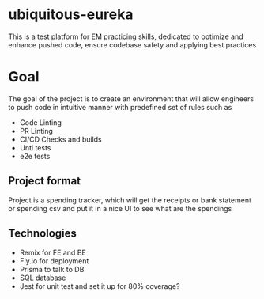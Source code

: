 # ubiquitous-eureka
This is a test platform for EM practicing skills, dedicated to optimize and enhance pushed code, ensure codebase safety and applying best practices

# Goal
The goal of the project is to create an environment that will allow engineers to push code in intuitive manner with predefined set of rules such as
<ul>
<li> Code Linting </li>
<li> PR Linting </li>
<li> CI/CD Checks and builds </li>
<li> Unti tests </li>
<li> e2e tests </li>
</ul>

## Project format
Project is a spending tracker, which will get the receipts or bank statement or spending csv and put it in a nice UI to see what are the spendings

## Technologies

<ul>
<li> Remix for FE and BE </li>
<li> Fly.io for deployment </li>
<li> Prisma to talk to DB </li>
<li> SQL database </li>
<li> Jest for unit test and set it up for 80% coverage? </li>
</ul>
